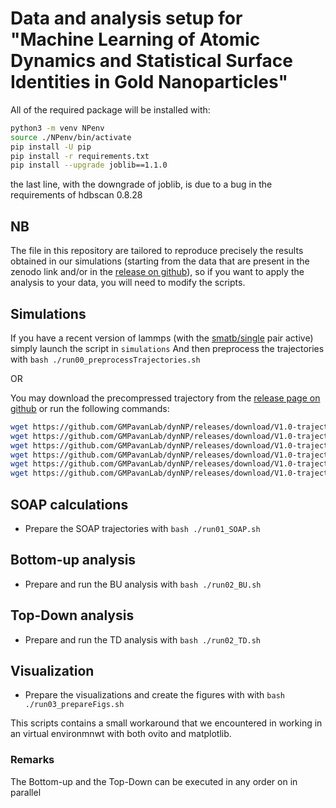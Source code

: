 # Data and analysis setup for "Machine Learning of Atomic Dynamics and Statistical Surface Identities in Gold Nanoparticles"

All of the required package will be installed with:

``` bash
python3 -m venv NPenv
source ./NPenv/bin/activate
pip install -U pip
pip install -r requirements.txt
pip install --upgrade joblib==1.1.0
```

the last line, with the downgrade of joblib, is due to a bug in the requirements of hdbscan 0.8.28

## NB

The file in this repository are tailored to reproduce precisely the results obtained in our simulations (starting from the data that are present in the zenodo link and/or in the [release on github](https://github.com/GMPavanLab/dynNP/releases/tag/V1.0-trajectories)), so if you want to apply the analysis to your data, you will need to modify the scripts.

## Simulations

If you have a recent version of lammps (with the [smatb/single](https://docs.lammps.org/pair_smatb.html) pair active) simply launch the script in `simulations`
And then preprocess the trajectories with `bash ./run00_preprocessTrajectories.sh`

OR

You may download the precompressed trajectory from the [release page on github](https://github.com/GMPavanLab/dynNP/releases/tag/V1.0-trajectories) or run the following commands:

```bash
wget https://github.com/GMPavanLab/dynNP/releases/download/V1.0-trajectories/dh348_3_2_3.hdf5
wget https://github.com/GMPavanLab/dynNP/releases/download/V1.0-trajectories/dh348_3_2_3_fitted.hdf5
wget https://github.com/GMPavanLab/dynNP/releases/download/V1.0-trajectories/ico309.hdf5
wget https://github.com/GMPavanLab/dynNP/releases/download/V1.0-trajectories/ico309_fitted.hdf5
wget https://github.com/GMPavanLab/dynNP/releases/download/V1.0-trajectories/to309_9_4.hdf5
wget https://github.com/GMPavanLab/dynNP/releases/download/V1.0-trajectories/to309_9_4_fitted.hdf5

```

## SOAP calculations

- Prepare the SOAP trajectories with `bash ./run01_SOAP.sh`

## Bottom-up analysis

- Prepare and run the BU analysis with `bash ./run02_BU.sh`

## Top-Down analysis

- Prepare and run the TD analysis with `bash ./run02_TD.sh`

## Visualization

- Prepare the visualizations and create the figures with with `bash ./run03_prepareFigs.sh`

This scripts contains a small workaround that we encountered in working in an virtual environmnwt with both ovito and matplotlib.

### Remarks

The Bottom-up and the Top-Down can be executed in any order on in parallel
